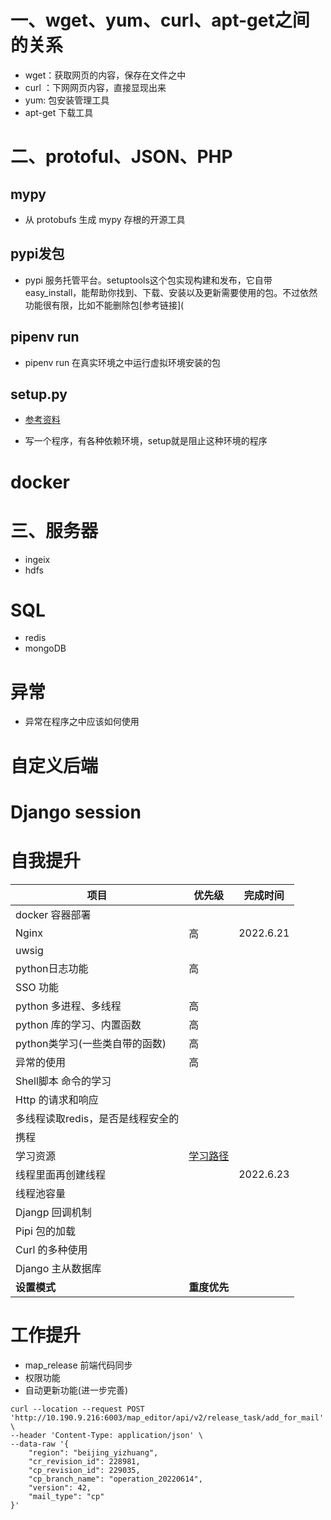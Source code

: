# 一、wget、yum、curl、apt-get之间的关系

- wget：获取网页的内容，保存在文件之中
- curl ：下网网页内容，直接显现出来
- yum:  包安装管理工具
- apt-get 下载工具



# 二、protoful、JSON、PHP

## mypy

- 从 protobufs 生成 mypy 存根的开源工具

## pypi发包

- pypi 服务托管平台。setuptools这个包实现构建和发布，它自带easy_install，能帮助你找到、下载、安装以及更新需要使用的包。不过依然功能很有限，比如不能删除包[参考链接](

## pipenv run

- pipenv run 在真实环境之中运行虚拟环境安装的包

## setup.py

- [参考资料](https://blog.csdn.net/weixin_44207181/article/details/89491139?spm=1001.2101.3001.6661.1&utm_medium=distribute.pc_relevant_t0.none-task-blog-2%7Edefault%7ECTRLIST%7ETopBlog-1.topblog&depth_1-utm_source=distribute.pc_relevant_t0.none-task-blog-2%7Edefault%7ECTRLIST%7ETopBlog-1.topblog&utm_relevant_index=1)

-  写一个程序，有各种依赖环境，setup就是阻止这种环境的程序



# docker

# 三、服务器

- ingeix
- hdfs

# SQL

- redis
- mongoDB



# 异常

- 异常在程序之中应该如何使用



# 自定义后端

# Django session









# 自我提升

| 项目                              | 优先级                                                       | 完成时间  |
| --------------------------------- | ------------------------------------------------------------ | --------- |
| docker 容器部署                   |                                                              |           |
| Nginx                             | 高                                                           | 2022.6.21 |
| uwsig                             |                                                              |           |
| python日志功能                    | 高                                                           |           |
| SSO 功能                          |                                                              |           |
| python 多进程、多线程             | 高                                                           |           |
| python 库的学习、内置函数         | 高                                                           |           |
| python类学习(一些类自带的函数)    | 高                                                           |           |
| 异常的使用                        | 高                                                           |           |
| Shell脚本 命令的学习              |                                                              |           |
| Http 的请求和响应                 |                                                              |           |
| 多线程读取redis，是否是线程安全的 |                                                              |           |
| 携程                              |                                                              |           |
| 学习资源                          | [学习路径](https://blog.csdn.net/cumei1658/article/details/107360798/?ops_request_misc=&request_id=&biz_id=102&utm_term=python%20%E7%BA%BF%E7%A8%8B%E6%B1%A0%E9%87%8C%E9%9D%A2%E7%9A%84%E7%BA%BF%E7%A8%8B%E5%86%8D%E5%88%9B%E5%BB%BA%E7%BA%BF%E7%A8%8B&utm_medium=distribute.pc_search_result.none-task-blog-2~all~sobaiduweb~default-0-107360798.142^v20^pc_rank_34,157^v15^new_3&spm=1018.2226.3001.4187) |           |
| 线程里面再创建线程                |                                                              | 2022.6.23 |
| 线程池容量                        |                                                              |           |
| Djangp 回调机制                   |                                                              |           |
| Pipi 包的加载                     |                                                              |           |
| Curl 的多种使用                   |                                                              |           |
| Django 主从数据库                 |                                                              |           |
| **设置模式**                      | **重度优先**                                                 |           |

# 工作提升

- map_release  前端代码同步
- 权限功能
- 自动更新功能(进一步完善)







```
curl --location --request POST 'http://10.190.9.216:6003/map_editor/api/v2/release_task/add_for_mail' \
--header 'Content-Type: application/json' \
--data-raw '{
    "region": "beijing_yizhuang",
    "cr_revision_id": 228981,
    "cp_revision_id": 229035,
    "cp_branch_name": "operation_20220614",
    "version": 42,
    "mail_type": "cp"
}'
```

